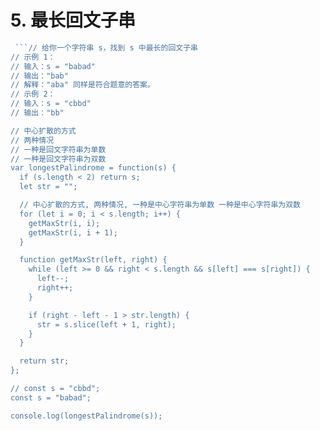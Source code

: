 # 5. 最长回文子串

```js
 ```// 给你一个字符串 s，找到 s 中最长的回文子串
// 示例 1：
// 输入：s = "babad"
// 输出："bab"
// 解释："aba" 同样是符合题意的答案。
// 示例 2：
// 输入：s = "cbbd"
// 输出："bb"

// 中心扩散的方式
// 两种情况
// 一种是回文字符串为单数
// 一种是回文字符串为双数
var longestPalindrome = function(s) {
  if (s.length < 2) return s;
  let str = "";

  // 中心扩散的方式, 两种情况, 一种是中心字符串为单数 一种是中心字符串为双数
  for (let i = 0; i < s.length; i++) {
    getMaxStr(i, i);
    getMaxStr(i, i + 1);
  }

  function getMaxStr(left, right) {
    while (left >= 0 && right < s.length && s[left] === s[right]) {
      left--;
      right++;
    }

    if (right - left - 1 > str.length) {
      str = s.slice(left + 1, right);
    }
  }

  return str;
};

// const s = "cbbd";
const s = "babad";

console.log(longestPalindrome(s));
